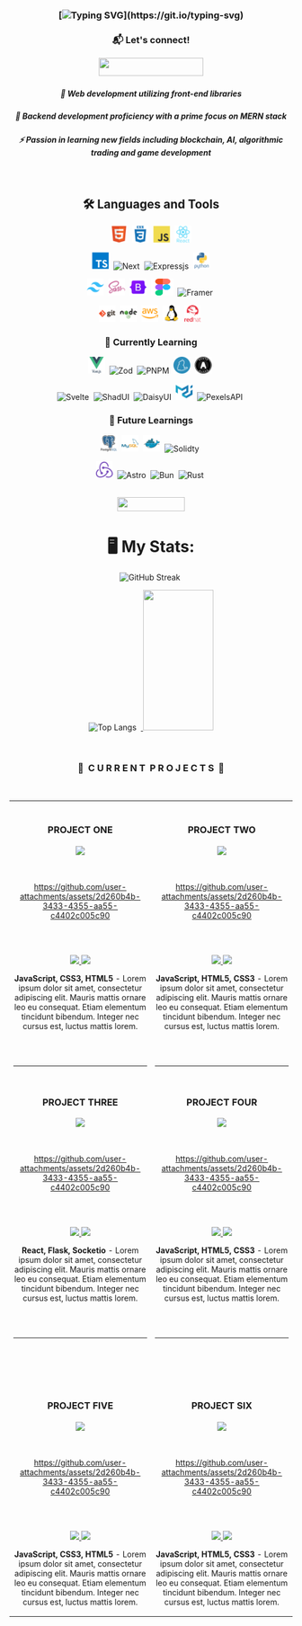 <div id="header" align="center">
 <!-- <img src="https://media.giphy.com/media/CuuSHzuc0O166MRfjt/giphy.gif" width="325" height="300 "/>-->

 ### [![Typing SVG](https://readme-typing-svg.demolab.com?font=JetBrains+Mono&weight=500&size=21&duration=2500&pause=300&color=F7F7F7&background=000000&center=true&random=false&width=435&height=256&lines=%F0%9F%91%A8%E2%80%8D%F0%9F%92%BB+Hello+World!;%F0%9F%96%90%EF%B8%8F+The+names+Jason+(%F0%9F%9A%ABnot+json);%E2%98%95+And+I+am+an;%F0%9F%AA%84++Aspiring+Full-Stack+Developer!)](https://git.io/typing-svg)
<div id="badges">


 

  ### 📬 Let's connect! 
  <a href="mailto:jason.json@hotmail.com" title="Contact Me">
   <img src="https://img.shields.io/badge/Microsoft_Outlook-0078D4?style=for-the-badge&logo=microsoft-outlook&logoColor=white&" width="186" height="32"/>
  </a>
  <!--<a href="mailto:package.jason@protonmail.com">
    <img src="https://img.shields.io/badge/ProtonMail-8B89CC?style=for-the-badge&logo=protonmail&logoColor=white"/>
  </a>
  <a href="mailto:hellojason.json@gmail.com">
    <img src="https://img.shields.io/badge/Gmail-D14836?style=for-the-badge&logo=gmail&logoColor=white"/>
  </a>-->
</div>
  
##### :telescope: Web development utilizing front-end libraries

##### :seedling: Backend development proficiency with a prime focus on MERN stack

##### :zap: Passion in learning new fields including blockchain, AI, algorithmic trading and game development

<br>

## :hammer_and_wrench: Languages and Tools

<div>

  <img src="https://github.com/devicons/devicon/blob/master/icons/html5/html5-original.svg" title="HTML5" alt="HTML" width="30" height="30"/>&nbsp;
  <img src="https://github.com/devicons/devicon/blob/master/icons/css3/css3-plain-wordmark.svg"  title="CS3" alt="CSS" width="30" height="30"/>&nbsp;
  <img src="https://github.com/devicons/devicon/blob/master/icons/javascript/javascript-original.svg" title="JavaScript" alt="JavaScript" width="30" height="30"/>&nbsp;
  <img src="https://github.com/devicons/devicon/blob/master/icons/react/react-original-wordmark.svg" title="React" alt="React" width="30" height="30"/>

  <img src="https://github.com/devicons/devicon/blob/master/icons/typescript/typescript-original.svg" title="Typescript" alt="Typescript" width="30" height="30"/>&nbsp;
  <img src="https://img.icons8.com/nolan/64/nextjs.png" title="Next" alt="Next" width="30" height="30"/>&nbsp;
  <img src="https://ajeetchaulagain.com/static/7cb4af597964b0911fe71cb2f8148d64/8d565/express-js.webp" title="Expressjs" alt="Expressjs" width="30" height="30"/>&nbsp;
  <img src="https://github.com/devicons/devicon/blob/master/icons/python/python-original-wordmark.svg" title="Python" alt="Python" width="30" height="30"/>

  <img src="https://github.com/devicons/devicon/blob/master/icons/tailwindcss/tailwindcss-original.svg" title="TailwindCSS" alt="TailwindCSS" width="30" height="30"/>&nbsp;
  <img src="https://github.com/devicons/devicon/blob/master/icons/sass/sass-original.svg" title="Sass" alt="Sass" width="30" height="30"/>&nbsp;
  <img src="https://github.com/devicons/devicon/blob/master/icons/bootstrap/bootstrap-original.svg"  title="Bootstrap" alt="Bootstrap" width="30" height="30"/>&nbsp;
  <img src="https://github.com/devicons/devicon/blob/master/icons/figma/figma-original.svg" title="Figma" alt="Figma" width="40" height="30"/>&nbsp;
  <img src="https://cdn.worldvectorlogo.com/logos/framer-motion.svg" title="Framer" alt="Framer" width="30" height="30"/>&nbsp;

  <img src="https://github.com/devicons/devicon/blob/master/icons/git/git-original-wordmark.svg" title="Git" alt="Git" width="30" height="30"/>&nbsp;
  <img src="https://github.com/devicons/devicon/blob/master/icons/nodejs/nodejs-original-wordmark.svg" title="NodeJS" alt="NodeJS" width="30" height="30"/>&nbsp;
  <img src="https://github.com/devicons/devicon/blob/master/icons/amazonwebservices/amazonwebservices-plain-wordmark.svg" title="AWS" alt="AWS" width="30" height="30"/>&nbsp;
  <img src="https://github.com/devicons/devicon/blob/master/icons/linux/linux-original.svg" title="Linux" alt="Linux" width="30" height="30"/>&nbsp;
  <img src="https://github.com/devicons/devicon/blob/master/icons/redhat/redhat-plain-wordmark.svg" title="Redhat" alt="Redhat" width="30" height="30"/>&nbsp;
 
</div>

### 📆 Currently Learning 

<div>
  <img src="https://github.com/devicons/devicon/blob/master/icons/vuejs/vuejs-original-wordmark.svg" title="OAuth" alt="OAuth" width="30" height="30"/>&nbsp;
  <img src="https://zod.dev/logo.svg" title="Zod" alt="Zod" width="30" height="30"/>&nbsp;
  <img src="https://pnpm.io/assets/images/pnpm-light-477811893d2e1c4ad4b10345c442282e.svg" title="PNPM" alt="PNPM" width="30" height="30"/>&nbsp;
  <img src="https://github.com/devicons/devicon/blob/master/icons/yarn/yarn-original.svg" title="Yarn" alt="Yarn" width="30" height="30"/>&nbsp;
  <img src="https://github.com/devicons/devicon/blob/master/icons/oauth/oauth-original.svg" title="OAuth" alt="OAuth" width="30" height="30"/>&nbsp;


  <img src="https://bestofjs.org/logos/svelte.dark.svg" title="Svelte" alt="Svelte" width="30" height="30"/>&nbsp;
  <img src="https://avatars.githubusercontent.com/u/139895814?s=280&v=4" title="ShadUI" alt="ShadUI" width="30" height="30"/>&nbsp;
  <img src="https://bestofjs.org/logos/daisy.dark.svg" title="DaisyUI" alt="DaisyUI" width="30" height="30"/>&nbsp;
  <img src="https://github.com/devicons/devicon/blob/master/icons/materialui/materialui-original.svg" title="MaterialUI" alt="MaterialUI" width="30" height="30"/>&nbsp;
  <img src="https://play-lh.googleusercontent.com/KtFwMsqVzBBpTFc8vR5SZRCNBvqknlWurnzTRl4J-2kdZhoM04LjklX9Vh8pl-fYfpU" title="PexelsAPI" alt="PexelsAPI" width="30" height="30"/>&nbsp;

</div>

### 📌 Future Learnings
<div>
  <img src="https://github.com/devicons/devicon/blob/master/icons/postgresql/postgresql-original-wordmark.svg" title="PostGreSQL" alt="PostGreSQL" width="30" height="30"/>&nbsp;
  <img src="https://github.com/devicons/devicon/blob/master/icons/mysql/mysql-original-wordmark.svg" title="MySQL" alt="MySQL" width="30" height="30"/>&nbsp;
  <img src="https://github.com/devicons/devicon/blob/master/icons/docker/docker-original.svg" title="Docker" alt="Docker" width="30" height="30"/>&nbsp;
  <img src="https://soliditylang.org/assets/siteicon.svg" title="Solidty" alt="Solidty" width="30" height="30"/>&nbsp;

  <img src="https://github.com/devicons/devicon/blob/master/icons/redux/redux-original.svg" title="Redux" alt="Redux" width="30" height="30"/>&nbsp;
  <img src="https://img.icons8.com/nolan/64/astro-js.png" title="Astro" alt="Astro" width="30" height="30"/>&nbsp;
  <img src="https://bestofjs.org/logos/bun.dark.svg" title="Bun"  alt="Bun" width="30" height="30"/>&nbsp;
  <img src="https://cdn.iconscout.com/icon/free/png-512/free-rust-3627930-3029156.png?f=webp&w=256" title="Rust"  alt="Rust" width="30" height="30"/>&nbsp;
  <!--  <img src="https://github.com/devicons/devicon/blob/master/icons/go/go-original-wordmark.svg" title="Go" alt="Go" width="30" height="30"/>&nbsp;-->
</div>

<br>

<div>
<img src="https://komarev.com/ghpvc/?username=Jaycelab&style=flat-square&color=blue" alt="" width="120" height="25"/>
</div>

# 🖥️ My Stats:

<div>
<!-- <img src="https://www.codewars.com/users/Jaycelab/badges/micro" title="Codwars Stats" alt="Codwars Stats" width="115" height="20" />&nbsp;-->
<!--![Codewars Stats](https://www.codewars.com/users/Jaycelab/badges/micro)-->
<!--!<img src="https://wakatime.com/badge/user/7071ed70-81fb-4de8-83eb-973828aa14b2.svg" title="Waka Time" alt="Waka Time" width="155" height="25" />&nbsp;-->
<!--![wakatime](https://wakatime.com/badge/user/7071ed70-81fb-4de8-83eb-973828aa14b2.svg)-->



  ![GitHub Streak](http://github-readme-streak-stats.herokuapp.com?user=jaycelab&theme=dark&background=000000&hide_border=true)&nbsp;
  <!--![My Github Stats](https://github-readme-stats.vercel.app/api?username=jaycelab&show_icons=true&theme=dark&background=000000&hide_border=true)-->
  ![Top Langs](https://github-readme-stats.vercel.app/api/top-langs/?username=jaycelab&layout=donut&theme=dark&background=000000&hide_border=true)&nbsp;&nbsp;<a href="https://typingstats.com/profile/jaycelab&ref=badge" target="_top">
  <img src="https://data.typeracer.com/misc/badge?user=jaycelab" border="0" width="125" height="250"  />
  </a>  
 <!--[![Wakatime stats](https://github-readme-stats.vercel.app/api/wakatime?username=jaycelab&layout=compact&theme=dark&background=000000&hide_border=true)](https://wakatime.com/@jaycelab)-->

</div>  

<!--### :writing_hand: Blog Posts : TD: updated feed api-->
<!-- BLOG-POST-LIST:START -->
<!-- BLOG-POST-LIST:END -->

<!--Current Repo-->
<br>

<h3 align="center">🥅&nbsp;&nbsp;C U R R E N T&nbsp; P R O J E C T S&nbsp;&nbsp;🥅</h3>

<br>
<!--1st Row-->
<div align="center">
<table>
<tr>
<td width="50%">
<div align="center" >  
 
 <br>
 
 <h3 align="center" color="white">PROJECT ONE</h3>
<div align="center" >  
  <a align="center" href="https://github.com/Jaycelab/Portfolio" title="Main Portfolio">
    <img align="center" height="115" src="https://github-readme-stats-git-masterrstaa-rickstaa.vercel.app/api/pin/?username=Jaycelab&description=test2&repo=Portfolio&theme=dark&icon_color=a91717&background=000000&hide_border=true">
  </a>

<br>
<br>
 <br>
 
https://github.com/user-attachments/assets/2d260b4b-3433-4355-aa55-c4402c005c90

<br>
<br>
<p>
  <a href="https://github.com" target="_blank">
  
<img src="https://img.shields.io/badge/Code-black?style=for-the-badge&logo=github"/>
    
<a href="https://github.com" target="_blank">
<img src="https://img.shields.io/badge/-website-green?style=for-the-badge&color=cb7e67"/>
</a>
</p>
<p><strong>JavaScript, CSS3, HTML5</strong> - 
Lorem ipsum dolor sit amet, consectetur adipiscing elit. Mauris mattis ornare leo eu consequat. Etiam elementum tincidunt bibendum. Integer nec cursus est, luctus mattis lorem.</p>
</div>

<br>
<br>
<hr>

<div align="center" >  

  <br>

  <h3 align="center" color="white">PROJECT THREE</h3>
 <a align="center" href="https://github.com/Jaycelab/Fur-City-Adoption-Express" title="Pet Adoption">
    <img align="center" height="115" src="https://github-readme-stats-git-masterrstaa-rickstaa.vercel.app/api/pin/?username=Jaycelab&description=test2&repo=Fur-City-Adoption-Express&theme=dark&icon_color=00FF00&background=000000&hide_border=true">
  </a>
  
<br>
<br>
 <br>

https://github.com/user-attachments/assets/2d260b4b-3433-4355-aa55-c4402c005c90
  
<br>
<br>
<p>
  <a href="https://github.com" target="_blank">
  
<img src="https://img.shields.io/badge/Code-black?style=for-the-badge&logo=github"/>
    
<a href="https://github.com" target="_blank">
<img src="https://img.shields.io/badge/-website-green?style=for-the-badge&color=cb7e67"/>
</a>
</p>
<p><strong>React, Flask, Socketio</strong> - 
Lorem ipsum dolor sit amet, consectetur adipiscing elit. Mauris mattis ornare leo eu consequat. Etiam elementum tincidunt bibendum. Integer nec cursus est, luctus mattis lorem.</p>

<br>
<br>
<hr>

<br>
 <br>
 <br>
 
</div>


</td>



<td width="50%">
<div align="center" >  

 <br>

  <h3 align="center" color="white">PROJECT TWO</h3>
 <a align="center" href="https://github.com/Jaycelab/Portfolio-2" title="Mini Portfolio">
    <img align="center" height="115" src="https://github-readme-stats-git-masterrstaa-rickstaa.vercel.app/api/pin/?username=Jaycelab&description=test&repo=Portfolio-2&theme=dark&icon_color=a91717&background=000000&hide_border=true">
  </a>
 
<br>
<br>
 <br>

https://github.com/user-attachments/assets/2d260b4b-3433-4355-aa55-c4402c005c90
  
<br>
<br>
<p>
<a href="https://github.com" target="_blank">
<img src="https://img.shields.io/badge/Code-black?style=for-the-badge&logo=github"/>
</a>  
<a href="https://github.com" target="_blank">
<img src="https://img.shields.io/badge/-website-green?style=for-the-badge&color=cb7e67"/>
</a>
</p>
<p><strong>JavaScript, HTML5, CSS3</strong> - 
Lorem ipsum dolor sit amet, consectetur adipiscing elit. Mauris mattis ornare leo eu consequat. Etiam elementum tincidunt bibendum. Integer nec cursus est, luctus mattis lorem.</p>
</div>

<br>
<br>
<hr>


<div align="center" >  

 <br>
 
  <h3 align="center" color="white">PROJECT FOUR</h3>
  <a align="center" href="https://github.com/Jaycelab/X-MERN-Clone" title="X Clone">
    <img align="center" height="115" src="https://github-readme-stats-git-masterrstaa-rickstaa.vercel.app/api/pin/?username=Jaycelab&description=test&repo=X-MERN-Clone&theme=dark&icon_color=00FF00&background=000000&hide_border=true">
  </a>
 
<br>
<br>
 <br>

https://github.com/user-attachments/assets/2d260b4b-3433-4355-aa55-c4402c005c90
  
<br>
<br>
<p>
<a href="https://github.com" target="_blank">
<img src="https://img.shields.io/badge/Code-black?style=for-the-badge&logo=github"/>
</a>  
<a href="https://github.com" target="_blank">
<img src="https://img.shields.io/badge/-website-green?style=for-the-badge&color=cb7e67"/>
</a>
</p>
<p><strong>JavaScript, HTML5, CSS3</strong> - 
Lorem ipsum dolor sit amet, consectetur adipiscing elit. Mauris mattis ornare leo eu consequat. Etiam elementum tincidunt bibendum. Integer nec cursus est, luctus mattis lorem.</p>

<br>
<br>
<hr>

<br>
 <br>
 <br>

<div align="center">



<tr>
<td width="50%">
<div align="center" >  

 <br>

<!--Check background color?. FIX TABLE ROW/DATA************** -->
  <h3 align="center" color="white">PROJECT FIVE</h3>
  <a align="center" href="https://github.com/Jaycelab/Crypto-Tracker" title="Crypto Tracker">
    <img align="center" height="115" src="https://github-readme-stats-git-masterrstaa-rickstaa.vercel.app/api/pin/?username=Jaycelab&description=test2&repo=Crypto-Tracker&theme=dark&icon_color=00BFFF&background=000000&hide_border=true">
  </a>
  
<br>
 <br>
<br>

https://github.com/user-attachments/assets/2d260b4b-3433-4355-aa55-c4402c005c90
  
<br>
<br>

<p>
  <a href="https://github.com" target="_blank">
  
<img src="https://img.shields.io/badge/Code-black?style=for-the-badge&logo=github"/>
    
<a href="https://github.com" target="_blank">
<img src="https://img.shields.io/badge/-website-green?style=for-the-badge&color=cb7e67"/>
</a>
</p>
<p><strong>JavaScript, CSS3, HTML5</strong> - 
Lorem ipsum dolor sit amet, consectetur adipiscing elit. Mauris mattis ornare leo eu consequat. Etiam elementum tincidunt bibendum. Integer nec cursus est, luctus mattis lorem.</p>
</div>

<td width="50%">
<div align="center" >  

  <br>

   <h3 align="center" color="white">PROJECT SIX</h3>
  <a align="center" href="https://github.com/Jaycelab/Quiz-App" title="Quiz-App">
    <img align="center" height="115" src="https://github-readme-stats-git-masterrstaa-rickstaa.vercel.app/api/pin/?username=Jaycelab&description=test1&repo=Quiz-App&theme=dark&icon_color=00BFFF&background=000000&hide_border=true">
  </a>
 
<br>
<br>
 <br>

https://github.com/user-attachments/assets/2d260b4b-3433-4355-aa55-c4402c005c90
  
<br>
<br>
<p>
<a href="https://github.com" target="_blank">
<img src="https://img.shields.io/badge/Code-black?style=for-the-badge&logo=github"/>
</a>  
<a href="https://github.com" target="_blank">
<img src="https://img.shields.io/badge/-website-green?style=for-the-badge&color=cb7e67"/>
</a>
</p>
<p><strong>JavaScript, HTML5, CSS3</strong> - 
Lorem ipsum dolor sit amet, consectetur adipiscing elit. Mauris mattis ornare leo eu consequat. Etiam elementum tincidunt bibendum. Integer nec cursus est, luctus mattis lorem.</p>
</div>
</td>

</div>
<!--



<!--Fourth Row
<div width="100%" align="center">
  <a align="center" href="https://github.com/Jaycelab/Food-MERN-App-FE" title="Food App FE">
    <img align="center" height="115" src="https://github-readme-stats-git-masterrstaa-rickstaa.vercel.app/api/pin/?username=Jaycelab&description=test&repo=Food-MERN-App-FE&theme=dark&icon_color=FFD700&background=000000&hide_border=true">
  </a>
  &nbsp;&nbsp;&nbsp;
  <a align="center" href="https://github.com/Jaycelab/Food-MERN-App-BE" title="Food App BE">
    <img align="center" height="115" src="https://github-readme-stats-git-masterrstaa-rickstaa.vercel.app/api/pin/?username=Jaycelab&description=test&repo=Food-MERN-App-BE&theme=dark&icon_color=FFD700&background=000000&hide_border=true">
  </a>
</div>-->


<!-- <h4 align="center" >
<a href="https://github.com/Jaycelab?tab=repositories" color="white" title="Show More" width="125" height="20"  >🔎 SHOW MORE</a>->
 

<!--
[![Linkedin Badge](https://img.shields.io/badge/-Connect-blue?style=round&logo=Linkedin&logoColor=white)](mailto:jason.json@hotmail.com)
<div id="yourLocalCodingG">
<img src="https://i.ibb.co/7GMbVXH/GQBvslg-WYAAAsw-S.png" width="130" height="55 "/>
</div>-->
